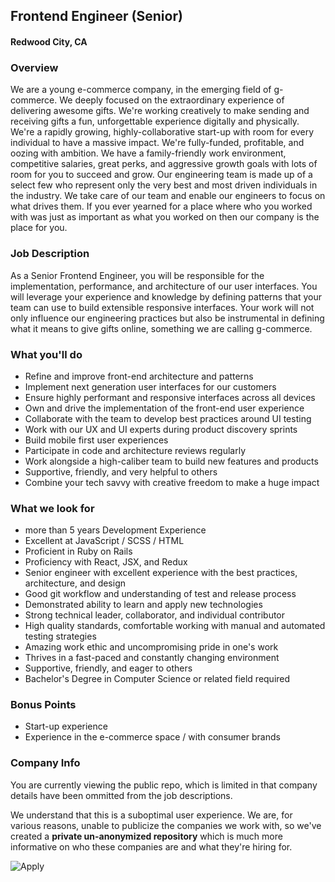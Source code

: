## Frontend Engineer (Senior)
#### Redwood City, CA

### Overview
We are a young e-commerce company, in the emerging field of g-commerce. We deeply focused on the extraordinary experience of delivering awesome gifts. We're working creatively to make sending and receiving gifts a fun, unforgettable experience digitally and physically. We're a rapidly growing, highly-collaborative start-up with room for every individual to have a massive impact.
We're fully-funded, profitable, and oozing with ambition. We have a family-friendly work environment, competitive salaries, great perks, and aggressive growth goals with lots of room for you to succeed and grow. 
Our engineering team is made up of a select few who represent only the very best and most driven individuals in the industry. We take care of our team and enable our engineers to focus on what drives them. If you ever yearned for a place where who you worked with was just as important as what you worked on then our company is the place for you.

### Job Description
As a Senior Frontend Engineer, you will be responsible for the implementation, performance, and architecture of our user interfaces. You will leverage your experience and knowledge by defining patterns that your team can use to build extensible responsive interfaces. Your work will not only influence our engineering practices but also be instrumental in defining what it means to give gifts online, something we are calling g-commerce.

### What you'll do
+ Refine and improve front-end architecture and patterns
+ Implement next generation user interfaces for our customers
+ Ensure highly performant and responsive interfaces across all devices
+ Own and drive the implementation of the front-end user experience
+ Collaborate with the team to develop best practices around UI testing
+ Work with our UX and UI experts during product discovery sprints
+ Build mobile first user experiences
+ Participate in code and architecture reviews regularly
+ Work alongside a high-caliber team to build new features and products
+ Supportive, friendly, and very helpful to others
+ Combine your tech savvy with creative freedom to make a huge impact

### What we look for
+ more than 5 years Development Experience
+ Excellent at JavaScript / SCSS / HTML
+ Proficient in Ruby on Rails
+ Proficiency with React, JSX, and Redux
+ Senior engineer with excellent experience with the best practices, architecture, and design
+ Good git workflow and understanding of test and release process
+ Demonstrated ability to learn and apply new technologies
+ Strong technical leader, collaborator, and individual contributor
+ High quality standards, comfortable working with manual and automated testing strategies
+ Amazing work ethic and uncompromising pride in one's work
+ Thrives in a fast-paced and constantly changing environment
+ Supportive, friendly, and eager to others
+ Bachelor's Degree in Computer Science or related field required

### Bonus Points
+ Start-up experience
+ Experience in the e-commerce space / with consumer brands


### Company Info
You are currently viewing the public repo, which is limited in that company details have been ommitted from the job descriptions.  
    
We understand that this is a suboptimal user experience.  We are, for various reasons, unable to publicize the companies we work with, so we've
created a **private un-anonymized repository** which is much more informative on who these companies are and what they're hiring for.  
    
![Apply](https://dabuttonfactory.com/button.png?t=Apply&f=Calibri-Bold&ts=24&tc=fff&tshs=1&tshc=000&hp=20&vp=8&c=5&bgt=gradient&bgc=3d85c6&ebgc=073763)
